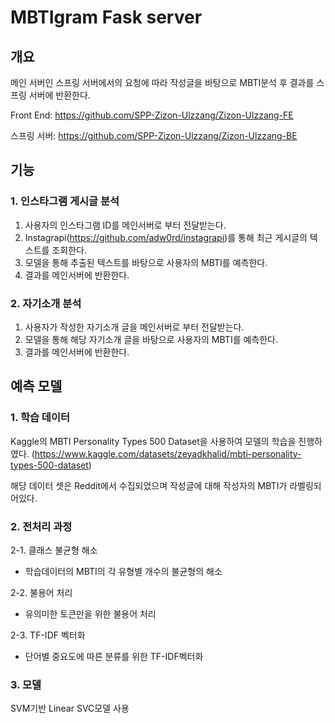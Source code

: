 # MBTIgram Fask server
## 개요
메인 서버인 스프링 서버에서의 요청에 따라 작성글을 바탕으로 MBTI분석 후 결과를 스프링 서버에 반환한다.

Front End: <https://github.com/SPP-Zizon-Ulzzang/Zizon-Ulzzang-FE>

스프링 서버: <https://github.com/SPP-Zizon-Ulzzang/Zizon-Ulzzang-BE>
## 기능
### 1. 인스타그램 게시글 분석
1. 사용자의 인스타그램 ID를 메인서버로 부터 전달받는다.
2. Instagrapi(<https://github.com/adw0rd/instagrapi>)를 통해 최근 게시글의 텍스트를 조회한다.
3. 모델을 통해 추출된 텍스트를 바탕으로 사용자의 MBTI를 예측한다.
4. 결과를 메인서버에 반환한다.
### 2. 자기소개 분석
1. 사용자가 작성한 자기소개 글을 메인서버로 부터 전달받는다.
2. 모델을 통해 해당 자기소개 글을 바탕으로 사용자의 MBTI를 예측한다.
3. 결과를 메인서버에 반환한다.

## 예측 모델
### 1. 학습 데이터
Kaggle의 MBTI Personality Types 500 Dataset을 사용하여 모델의 학습을 진행하였다.
(<https://www.kaggle.com/datasets/zeyadkhalid/mbti-personality-types-500-dataset>)

해당 데이터 셋은 Reddit에서 수집되었으며 작성글에 대해 작성자의 MBTI가 라벨링되어있다.
### 2. 전처리 과정
2-1. 클래스 불균형 해소

- 학습데이터의 MBTI의 각 유형별 개수의 불균형의 해소

2-2. 불용어 처리

- 유의미한 토큰만을 위한 불용어 처리

2-3. TF-IDF 벡터화

- 단어별 중요도에 따른 분류를 위한 TF-IDF벡터화

### 3. 모델
SVM기반 Linear SVC모델 사용
